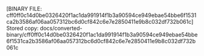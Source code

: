 [BINARY FILE: cff0ff0c14d0be0326420f1ac1da991914f1b3a90594ce949ebae54bbe6f1531ca2b3586af06aa057312bc6d0cf842c6e7e2850411e9b8c032df732b061c]
Stored copy: docs/converted-binary/cff0ff0c14d0be0326420f1ac1da991914f1b3a90594ce949ebae54bbe6f1531ca2b3586af06aa057312bc6d0cf842c6e7e2850411e9b8c032df732b061c
